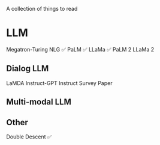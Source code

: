 A collection of things to read

# LLM
Megatron-Turing NLG ✅
PaLM ✅
LLaMa ✅
PaLM 2
LLaMa 2

## Dialog LLM
LaMDA
Instruct-GPT
Instruct Survey Paper
## Multi-modal LLM


## Other
Double Descent ✅

